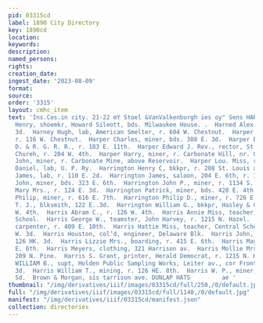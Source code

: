 ```yaml
---
pid: 03315cd
label: 1890 City Directory
key: 1890cd
location: 
keywords: 
description: 
named_persons: 
rights: 
creation_date: 
ingest_date: '2023-08-09'
format: 
source: 
order: '3315'
layout: cmhc_item
text: 'Ins.Cos.in city. 21-22 mY Stoel &VanValkenburgh ies oy" Sens HAR q  136 HAR  Harms
  Henry, shoemkr, Howard Sileott, bds. Milwaukee House. .  Harned Alex., r. 140 W.
  3d.  Harney Hugh, lab, American Smelter, r. 604 W. Chestnut.  Harper Charles, lab,
  r. 116 W. Chestnut.  Harper Charles, miner, bds. 308 E. 3d.  Harper Edward H., collector,
  D. & R. G. R. R., r. 183 E. 11th.  Harper Edward J. Rev., rector, St. George’s Episcopal
  Chureh, r. 204 W. 4th.  Harper Harry, miner, r. Carbonate Hill, nr. Carbonate Mine.  Harper
  John, miner, r. Carbonate Mine, above Reservoir.  Harper Lou. Miss, r. 133 E. 11th.  Harrington
  Daniel, lab, U. P. Ry.  Harrington Henry C, bkkpr, r. 208 St. Louis av.  Harrington
  James, lab, r. 110 E. 2d.  Harrington James, saloon, 204 E. 6th, r. 121 W. 7th.  Harrington
  John, miner, bds. 323 E. 6th.  Harrington John P., miner, r. 1134 S. Toledo av.  Harrington
  Mary Mrs., r. 124 E. 3d.  Harrington Patrick, miner, bds. 428 E. 4th.  Harrington
  Philip, miner, r. 616 E. 7th.  Harrington Philip D., miner, r. 726 E. 7th.  Harrington
  T. J., blksmith, 122 E..3d.  Harrington William G., bkkpr, Hasley & Co., r. 112
  W. 4th.  Harris Abram C., r. 126 W. 4th.  Harris Annie Miss, teacher, Ninth Street
  School.  Harris George W., teamster, John Harvey, r. 1215 N. Hazel.  Harris Harry,
  carpenter, r. 409 E. 10th.  Harris Hattie Miss, teacher, Central School, r. 1386
  W. 3d.  Harris Houston, col’d, engineer, Delaware Blk.  Harris John, driver, r.
  126 HK. 3d.  Harris Lizzie Mrs., boarding, r. 415 E. 6th.  Harris May Miss, r. 415
  E. 6th.  Harris Meyers, clothing, 321 Harrison av.  Harris Mollie Mrs., col’d, r.
  209 N. Pine.  Harris S. Grant, printer, Herald Democrat, r. 1215 N. Hazel.  HARRIS
  WILLIAM B., supt, Holden Public Sampling Works, Leiter av., cor Front, r. 415 W.
  3d.  Harris William T., mining, r. 126 HE. 8th.  Harris W. P., miner, bds. 202 Th.
  Sd.  Brown & Morgan, sis tarrison ave. DUNLAP HATS         ae '
thumbnail: "/img/derivatives/iiif/images/03315cd/full/250,/0/default.jpg"
full: "/img/derivatives/iiif/images/03315cd/full/1140,/0/default.jpg"
manifest: "/img/derivatives/iiif/03315cd/manifest.json"
collection: directories
---
```


